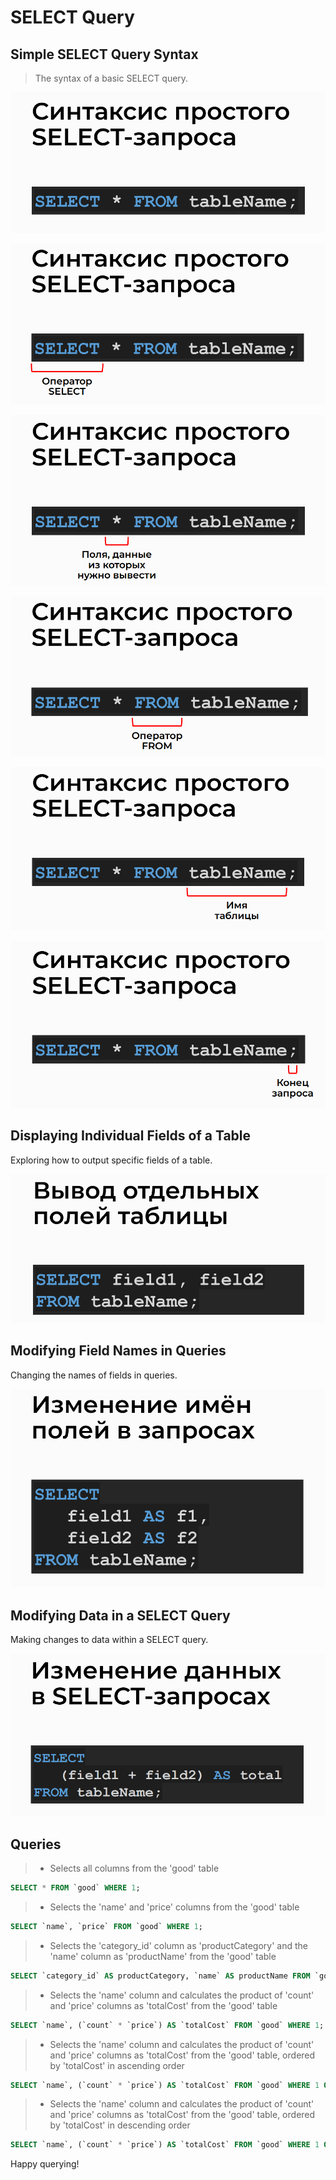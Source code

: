 # SELECT Query

## Simple SELECT Query Syntax
> The syntax of a basic SELECT query.

![Database](../images/select00.png)

![Database](../images/select01.png)

![Database](../images/select02.png)

![Database](../images/select03.png)

![Database](../images/select04.png)

![Database](../images/select05.png)

## Displaying Individual Fields of a Table
Exploring how to output specific fields of a table.

![Database](../images/select06.png)

## Modifying Field Names in Queries
Changing the names of fields in queries.

![Database](../images/select07.png)

## Modifying Data in a SELECT Query
Making changes to data within a SELECT query.

![Database](../images/select08.png)

## Queries

>- Selects all columns from the 'good' table
```sql
SELECT * FROM `good` WHERE 1;
```

>- Selects the 'name' and 'price' columns from the 'good' table
```sql
SELECT `name`, `price` FROM `good` WHERE 1;
```

>- Selects the 'category_id' column as 'productCategory' and the 'name' column as 'productName' from the 'good' table
```sql
SELECT `category_id` AS productCategory, `name` AS productName FROM `good` WHERE 1;
```

>- Selects the 'name' column and calculates the product of 'count' and 'price' columns as 'totalCost' from the 'good' table
```sql
SELECT `name`, (`count` * `price`) AS `totalCost` FROM `good` WHERE 1;
```

>- Selects the 'name' column and calculates the product of 'count' and 'price' columns as 'totalCost' from the 'good' table, ordered by 'totalCost' in ascending order
```sql
SELECT `name`, (`count` * `price`) AS `totalCost` FROM `good` WHERE 1 ORDER BY `totalCost` ASC;
```

>- Selects the 'name' column and calculates the product of 'count' and 'price' columns as 'totalCost' from the 'good' table, ordered by 'totalCost' in descending order
```sql
SELECT `name`, (`count` * `price`) AS `totalCost` FROM `good` WHERE 1 ORDER BY `totalCost` DESC;
```

Happy querying!
